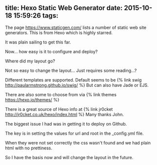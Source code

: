 title: Hexo Static Web Generator
date: 2015-10-18 15:59:26
tags:
---

The page https://www.staticgen.com/ lists a number of static web site generators.
This is from Hexo which is highly starred.

It was plain sailing to get this far.

Now... how easy is it to configure and deploy?

Where did my layout go?

Not so easy to change the layout...
Just requires some reading...?

Different templates are supported.
Default seems to be {% link swig http://paularmstrong.github.io/swig/ %}
But can also have Jade or EJS.

There are also some to choose from via {% link themes https://hexo.io/themes/ %}

There is a great source of Hexo info at {% link jr0cket http://jr0cket.co.uk/hexo/index.html %}
Many thanks John.

The biggest issue I had was in getting it to deploy on Github.

The key is in setting the values for url and root in the _config.yml file.

When they were not set correctly the css wasn't found and we had plain html with no prettiness.

So I have the basis now and will change the layout in the future.
